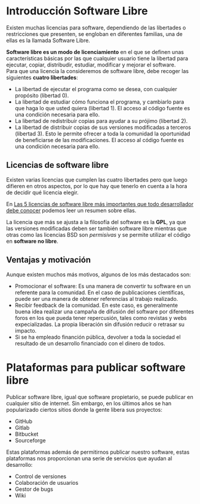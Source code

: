 # Introducción Software Libre
Existen muchas licencias para software, dependiendo de las libertades o restricciones que presenten, se engloban en diferentes familias, una de ellas es la llamada Software Libre.  

**Software libre es un modo de licenciamiento** en el que se definen unas características básicas por las que cualquier usuario tiene la libertad para ejecutar, copiar, distribudir, estudiar, modificar y mejorar el software.  
Para que una licencia la consideremos de software libre, debe recoger las siguientes **cuatro libertades**:
  * La libertad de ejecutar el programa como se desea, con cualquier propósito (libertad 0).
  * La libertad de estudiar cómo funciona el programa, y cambiarlo para que haga lo que usted quiera (libertad 1). El acceso al código fuente es una condición necesaria para ello.
  * La libertad de redistribuir copias para ayudar a su prójimo (libertad 2).
  * La libertad de distribuir copias de sus versiones modificadas a terceros (libertad 3). Esto le permite ofrecer a toda la comunidad la oportunidad de beneficiarse de las modificaciones. El acceso al código fuente es una condición necesaria para ello.

## Licencias de software libre
Existen varias licencias que cumplen las cuatro libertades pero que luego difieren en otros aspectos, por lo que hay que tenerlo en cuenta a la hora de decidir qué licencia elegir.

En [Las 5 licencias de software libre más importantes que todo desarrollador debe conocer](https://bbvaopen4u.com/es/actualidad/las-5-licencias-de-software-libre-mas-importantes-que-todo-desarrollador-debe-conocer) podemos leer un resumen sobre ellas.

La licencia que más se ajusta a la filosofía del software es la **GPL**, ya que las versiones modificadas deben ser también software libre mientras que otras como las licencias BSD son *permisivas* y se permite utilizar el código en **software no libre**.

## Ventajas y motivación
Aunque existen muchos más motivos, algunos de los más destacados son:
  * Promocionar el software: Es una manera de convertir tu software en un referente para la comunidad. En el caso de publicaciones científicas, puede ser una manera de obtener referencias al trabajo realizado.
  * Recibir feedback de la comunidad. En este caso, es generalmente buena idea realizar una campaña de difusión del software por diferentes foros en los que pueda tener repercusión, tales como revistas y webs expecializadas. La propia liberación sin difusión reducir o retrasar su impacto.
  * Si se ha empleado financión pública, devolver a toda la sociedad el resultado de un desarrollo financiado con el dinero de todos.

# Plataformas para publicar software libre
Publicar software libre, igual que software propietario, se puede publicar en cualquier sitio de internet. Sin embargo, en los últimos años se han popularizado ciertos sitios donde la gente libera sus proyectos:
  * GitHub
  * Gitlab
  * Bitbucket
  * Sourceforge

Estas plataformas además de permitirnos publicar nuestro software, estas plataformas nos proporcionan una serie de servicios que ayudan al desarrollo:
   * Control de versiones
   * Colaboración de usuarios
   * Gestor de bugs
   * Wiki
